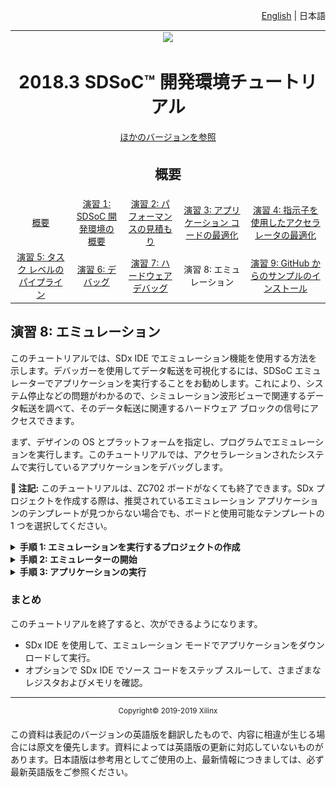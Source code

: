 <p align="right">
<a href="../../getting-started-tutorial/README.md">English</a> | <a>日本語</a>
</p>

<table style="width:100%">
  <tr>
<td align="center" width="100%" colspan="6"><img src="https://www.xilinx.com/content/dam/xilinx/imgs/press/media-kits/corporate/xilinx-logo.png" width="30%"/><h1>2018.3 SDSoC™ 開発環境チュートリアル</h1>
<a href="https://github.com/Xilinx/SDSoC-Tutorials/branches/all">ほかのバージョンを参照</a>
</td>
  </tr>
  <tr>
    <td colspan="5" align="center"><h2>概要</h2></td>
  <tr>
    <td align="center"><a href="README.md">概要</a></td>
    <td align="center"><a href="lab-1-introduction-to-the-sdsoc-development-environment.md">演習 1: SDSoC 開発環境の概要</a></td>
    <td align="center"><a href="lab-2-performance-estimation.md">演習 2: パフォーマンスの見積もり</a></td>
    <td align="center"><a href="lab-3-optimize-the-application-code.md">演習 3: アプリケーション コードの最適化</a></td>
    <td align="center"><a href="lab-4-optimize-the-accelerator-using-directives.md">演習 4: 指示子を使用したアクセラレータの最適化</a></td>
  </tr>
  <tr>
    <td align="center"><a href="lab-5-task-level-pipelining.md">演習 5: タスク レベルのパイプライン</a></td>
    <td align="center"><a href="lab-6-debug.md">演習 6: デバッグ</a></td>
    <td align="center"><a href="lab-7-hardware-debug.md">演習 7: ハードウェア デバッグ</a></td>
    <td align="center">演習 8: エミュレーション</td>
    <td align="center"><a href="lab-9-installing-applications-from-github.md">演習 9: GitHub からのサンプルのインストール</a></td>
    </tr>
</table>

## 演習 8: エミュレーション  

このチュートリアルでは、SDx IDE でエミュレーション機能を使用する方法を示します。デバッガーを使用してデータ転送を可視化するには、SDSoC エミュレーターでアプリケーションを実行することをお勧めします。これにより、システム停止などの問題がわかるので、シミュレーション波形ビューで関連するデータ転送を調べて、そのデータ転送に関連するハードウェア ブロックの信号にアクセスできます。  

まず、デザインの OS とプラットフォームを指定し、プログラムでエミュレーションを実行します。このチュートリアルでは、アクセラレーションされたシステムで実行しているアプリケーションをデバッグします。  

**:pushpin: 注記:**  このチュートリアルは、ZC702 ボードがなくても終了できます。SDx プロジェクトを作成する際は、推奨されているエミュレーション アプリケーションのテンプレートが見つからない場合でも、ボードと使用可能なテンプレートの 1 つを選択してください。  

<details>
<summary><strong>手順 1: エミュレーションを実行するプロジェクトの作成</strong></summary>  

[Emulation Example] デザイン テンプレートを使用して ZC702 プラットフォームおよび Linux OS の新しい SDx プロジェクト (`lab8`) を作成します。SDx IDE でプロジェクトを作成する手順は、次のとおりです。  

  1. SDx IDE が起動します。  
  2. [File] → [New] → [SDx Project] をクリックします。  
  3. [Project Type] ページでは、デフォルトで [Application Project] がオンになっています。[Next] をクリックします。  
  4. [Project name] フィールドにプロジェクト名を指定します (例: `lab8`)。[Next] をクリックします。  
  5. [Platform] から [zc702] を選択します。[Next] をクリックします。  
  6. [System Configuration] ドロップダウン リストから [Linux] を選択します。[Next] をクリックします。  
  7. [Available Templates] から [Emulation Example] を選択し、[Finish] をクリックします。  
  8. [lab8] タブをクリックして SDx プロジェクト設定を選択します (タブが表示されていない場合は、[Project Explorer] で `project.sdx` ファイルをダブルクリックします)。[HW functions] パネルで、プロジェクトが作成されたときに mmult_accel 関数がハードウェア関数としてマークされていることを確認します。  
  9. ハードウェア関数が削除されていたり、マークされていない場合は、[Add HW Functions] アイコンをクリックして表示されたダイアログ ボックス内でハードウェア関数を指定します。  
  10. [SDx Project Settings] の [Active build configuration] プルダウン メニューから [Debug] を、[Target] プルダウン メニューから [Emulation] を選択します。[Emulation] モデルには、[Debug] と [Optimized] の 2 つのオプションがあります。[Debug] オプションを選択して、デバッグ情報のキャプチャを有効にします。デバッグ情報なしにしてエミュレーションを速めるには、[Optimized] プルダウン メニューの方を選択します。この演習では、デフォルト オプションの [Debug] を使用します。  
  11. [Target] に [Emulation] を選択すると、[Generate SD card image] は淡色表示になります。  

      ![](./images/fpd1527885363339.png)  

  12. [Generate emulation model] オプションをオンにしたまま、ビルド シンボルをクリックしてアプリケーションを構築します。  

</details>

<details>
<summary><strong>手順 2: エミュレーターの開始</strong></summary>

  1. [Xilinx] → [Start/Stop Emulator] をクリックします。  
  2. [Emulation] ダイアログ ボックスが開きます。プロジェクトと設定を選択します。  

     ![](./images/hra1517374817424.png)  

  3. 波形を表示するかどうかを選択します。波形を表示するようにすると、Vivado ツール セッションが開始されてシミュレーション ウィンドウが表示され、デザイン内のさまざまな信号の波形を確認できます。波形を表示しないようにするとエミュレーションが速く実行されます。[Show the Waveform] オプションをオンにします。  
  4. [Start] をクリックします。これは、ボードをオンにしたのと同じことです。  
  5. 波形ビューアーで表示する必要のある信号を追加します。これには、Vivado の [Scope] ウィンドウで関数を選択し、右クリックで [Add to Wave Window] をクリックします。その関数内の信号が波形ビューアーに追加されます。  

     ![](./images/wnf1527886268336.png)  

  6. 信号を選択したら、[Run All] または [Run for] ボタンクリックして、プログラマブル ロジック シミュレーションを開始します。  

</details>

<details>
<summary><strong>手順 3: アプリケーションの実行</strong></summary>

エミュレーターは、開始されるまで数秒かかります。エミュレーションの開始方法:  

  1. SDx IDE で [lab8] を右クリックして [Debug As] → [Launch on Emulator (SDx Application Debugger)] をクリックします。  

     ![](./images/kip1517375349372.png)  

  2. [Confirm Perspective Switch] ダイアログ ボックスが表示されます。[Yes] をクリックしてパースペクティブを切り替えます。  
  3. パースペクティブを [Debug] に切り替えると、コードを実際のハードウェアで実行しつつデバッグできます。  
  4. ツールバーの [Resume] アイコンクをクリックしてコードを実行します。  
  5. Vivado XSim シミュレータの波形ビューアーには、さまざまな信号のステートが表示されます。

</details>

### まとめ  
このチュートリアルを終了すると、次ができるようになります。

  * SDx IDE を使用して、エミュレーション モードでアプリケーションをダウンロードして実行。  
  * オプションで SDx IDE でソース コードをステップ スルーして、さまざまなレジスタおよびメモリを確認。  

<hr/>
<p align="center"><sup>Copyright&copy; 2019-2019 Xilinx</sup></p>

この資料は表記のバージョンの英語版を翻訳したもので、内容に相違が生じる場合には原文を優先します。資料によっては英語版の更新に対応していないものがあります。日本語版は参考用としてご使用の上、最新情報につきましては、必ず最新英語版をご参照ください。
